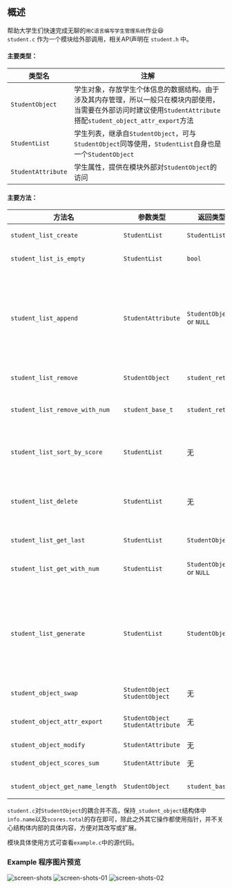 ## 概述  
帮助大学生们快速完成无聊的`用C语言编写学生管理系统`作业😆  
`student.c` 作为一个模块给外部调用，相关API声明在 `student.h` 中。  
#### 主要类型：
|类型名|注解|
|-|-|
|`StudentObject`|学生对象，存放学生个体信息的数据结构。由于涉及其内存管理，所以一般只在模块内部使用，当需要在外部访问时建议使用`StudentAttribute`搭配`student_object_attr_export`方法|
|`StudentList`|学生列表，继承自`StudentObject`，可与`StudentObject`同等使用，`StudentList`自身也是一个`StudentObject`|
|`StudentAttribute`|学生属性，提供在模块外部对`StudentObject`的访问|

#### 主要方法：
|方法名|参数类型|返回类型|概述|
|-|-|-|-|
|`student_list_create`|`StudentList`|`StudentList`|创建并初始化一个学生列表|
|`student_list_is_empty`|`StudentList`|`bool`|判断StudentList是否为空列表|
|`student_list_append`|`StudentAttribute`|`StudentObject` or `NULL`|在学生列表`StudentList`末端添加一个`StudentObject`（学生对象），并且返回添加成功的`StudentObject`学生对象。如果添加失败则返回`NULL`|
|`student_list_remove`|`StudentObject`|`student_ret_t`|移除列表中的某一个学生对象|
|`student_list_remove_with_num`|`student_base_t`|`student_ret_t`|通过匹配学号来删除学生，匹配失败返回状态码`STUDENT_NOT_FOUND`|
|`student_list_sort_by_score`|`StudentList`|无|通过学生总分来从小到大排序，排序将直接对列表进行修改|
|`student_list_delete`|`StudentList`|无|释放列表内存（emmm... 我好像没有写list clear），释放后的列表不可再使用|
|`student_list_get_last`|`StudentList`|`StudentObject`|返回列表的最后一个学生对象|
|`student_list_get_with_num`|`StudentList`|`StudentObject` or `NULL`|通过匹配学号来返回学生对象，匹配失败返回`NULL`|
|`student_list_generate`|`StudentList`|`StudentObject`|对`StudentList`进行迭代返回。第一次调用返回列表的第一个学生对象，往后每调用一次返回第n+1的学生对象，直到最后一个返回后再调用就返回`NULL`|
|`student_object_swap`|`StudentObject` `StudentObject`|无|将两个学生对象的信息互换|
|`student_object_attr_export`|`StudentObject` `StudentAttribute`|无|将学生对象的信息导出为可提供外部访问属性|
|`student_object_modify`|`StudentAttribute`|无|修改学生信息|
|`student_object_scores_sum`|`StudentAttribute`|无|对学生的所有成绩进行求和|
|`student_object_get_name_length`|`StudentObject`|`student_base_t`|返回学生对象的名字长度|

`student.c`对`StudentObject`的耦合并不高，保持`_student_object`结构体中`info.name`以及`scores.total`的存在即可，除此之外其它操作都使用指针，并不关心结构体内部的具体内容，方便对其改写或扩展。

模块具体使用方式可查看`example.c`中的源代码。
### Example 程序图片预览
![screen-shots](https://github.com/user-attachments/assets/8928c06c-f8b5-40a5-9a91-ec1a6d97cebc)
![screen-shots-01](https://github.com/user-attachments/assets/b3c9bc07-c64c-4f5a-bfaa-fe5dd0384d5f)
![screen-shots-02](https://github.com/user-attachments/assets/fa0322b5-ea57-4717-afc2-a86de95ec31c)
